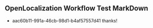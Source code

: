 ## OpenLocalization Workflow Test MarkDown
* aac60b11-991a-46cb-98d1-b4af57557d41 thanks!

<!--HONumber=Jul16_HO4-->


